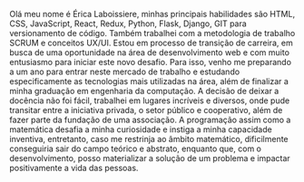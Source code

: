 
Olá meu nome é Érica Laboissiere, minhas principais habilidades são HTML, CSS, JavaScript, React, Redux, Python, Flask, Django, 
GIT para versionamento de código. Também trabalhei com a metodologia de trabalho SCRUM e conceitos UX/UI.
Estou em processo de transição de carreira, em busca de uma oportunidade na área de desenvolvimento web e 
com muito entusiasmo para iniciar este novo desafio. Para isso, venho me preparando a um ano para entrar 
neste mercado de trabalho e estudando especificamente as tecnologias mais utilizadas na área, além de 
finalizar a minha graduação em engenharia da computação.
A decisão de deixar a docência não foi fácil, trabalhei em lugares incríveis e diversos, onde pude transitar
entre a iniciativa privada, o setor público e cooperativo, além de fazer parte da fundação de uma 
associação. A programação assim como a matemática desafia a minha curiosidade e instiga a minha capacidade 
inventiva, entretanto, caso me restrinja ao âmbito matemático, dificilmente conseguiria sair do campo teórico 
e abstrato, enquanto que, com o desenvolvimento, posso materializar a solução de um problema e impactar positivamente a vida das pessoas.
 
